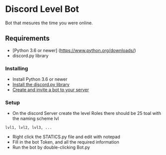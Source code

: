# Discord Level Bot

Bot that mesures the time you were online.

## Requirements

* [Python 3.6 or newer] (https://www.python.org/downloads/)
* discord.py library

### Installing

* Install Python 3.6 or newer
* [Install the discord.py library](https://discordpy.readthedocs.io/en/rewrite/intro.html)
* [Create and invite a bot to your server](https://discordpy.readthedocs.io/en/rewrite/discord.html)

### Setup
* On the discord Server create the level Roles there should be 25 toal with the naming scheme lvl<insert level>
```
lvl1, lvl2, lvl3, ...
```
* Right click the STATICS.py file and edit with notepad
* Fill in the bot Token, and all the required information
* Run the bot by double-clicking Bot.py
